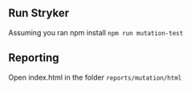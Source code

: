 ## Run Stryker
Assuming you ran npm install
```npm run mutation-test```
 
## Reporting
Open index.html in the folder ```reports/mutation/html```